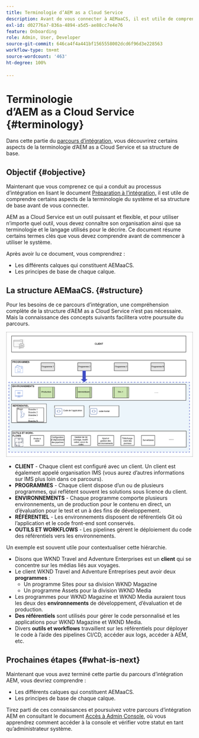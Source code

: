 ```yaml
---
title: Terminologie d’AEM as a Cloud Service
description: Avant de vous connecter à AEMaaCS, il est utile de comprendre une partie de la terminologie du système et sa structure de base.
exl-id: d02776a7-836a-4894-a5d5-ae88cc7e4e76
feature: Onboarding
role: Admin, User, Developer
source-git-commit: 646ca4f4a441bf1565558002dcd6f96d3e228563
workflow-type: tm+mt
source-wordcount: '463'
ht-degree: 100%

---
```


# Terminologie d’AEM as a Cloud Service {#terminology}

Dans cette partie du [parcours d’intégration,](overview.md) vous découvrirez certains aspects de la terminologie d’AEM as a Cloud Service et sa structure de base.

## Objectif {#objective}

Maintenant que vous comprenez ce qui a conduit au processus d’intégration en lisant le document [Préparation à l’intégration,](preparation.md) il est utile de comprendre certains aspects de la terminologie du système et sa structure de base avant de vous connecter.

AEM as a Cloud Service est un outil puissant et flexible, et pour utiliser n’importe quel outil, vous devez connaître son organisation ainsi que sa terminologie et le langage utilisés pour le décrire. Ce document résume certains termes clés que vous devez comprendre avant de commencer à utiliser le système.

Après avoir lu ce document, vous comprendrez :

* Les différents calques qui constituent AEMaaCS.
* Les principes de base de chaque calque.

## La structure AEMaaCS. {#structure}

Pour les besoins de ce parcours d’intégration, une compréhension complète de la structure d’AEM as a Cloud Service n’est pas nécessaire. Mais la connaissance des concepts suivants facilitera votre poursuite du parcours.

![Structure de Cloud Manager](/help/journey-sites/quick-site/assets/cloud-manager-structure.png)

* **CLIENT** - Chaque client est configuré avec un client. Un client est également appelé organisation IMS (vous aurez d’autres informations sur IMS plus loin dans ce parcours).
* **PROGRAMMES** - Chaque client dispose d’un ou de plusieurs programmes, qui reflètent souvent les solutions sous licence du client.
* **ENVIRONNEMENTS** - Chaque programme comporte plusieurs environnements, un de production pour le contenu en direct, un d’évaluation pour le test et un à des fins de développement.
* **RÉFÉRENTIEL** - Les environnements disposent de référentiels Git où l’application et le code front-end sont conservés.
* **OUTILS ET WORKFLOWS** - Les pipelines gèrent le déploiement du code des référentiels vers les environnements.

Un exemple est souvent utile pour contextualiser cette hiérarchie.

* Disons que WKND Travel and Adventure Enterprises est un **client** qui se concentre sur les médias liés aux voyages.
* Le client WKND Travel and Adventure Entreprises peut avoir deux **programmes** :
   * Un programme Sites pour sa division WKND Magazine
   * Un programme Assets pour la division WKND Media
* Les programmes pour WKND Magazine et WKND Media auraient tous les deux des **environnements** de développement, d’évaluation et de production.
* **Des référentiels** sont utilisés pour gérer le code personnalisé et les applications pour WKND Magazine et WKND Media.
* Divers **outils et workflows** travaillent sur les référentiels pour déployer le code à l’aide des pipelines CI/CD, accéder aux logs, accéder à AEM, etc.

## Prochaines étapes {#what-is-next}

Maintenant que vous avez terminé cette partie du parcours d’intégration AEM, vous devriez comprendre :

* Les différents calques qui constituent AEMaaCS.
* Les principes de base de chaque calque.

Tirez parti de ces connaissances et poursuivez votre parcours d’intégration AEM en consultant le document [Accès à Admin Console](admin-console.md), où vous apprendrez comment accéder à la console et vérifier votre statut en tant qu’administrateur système.

